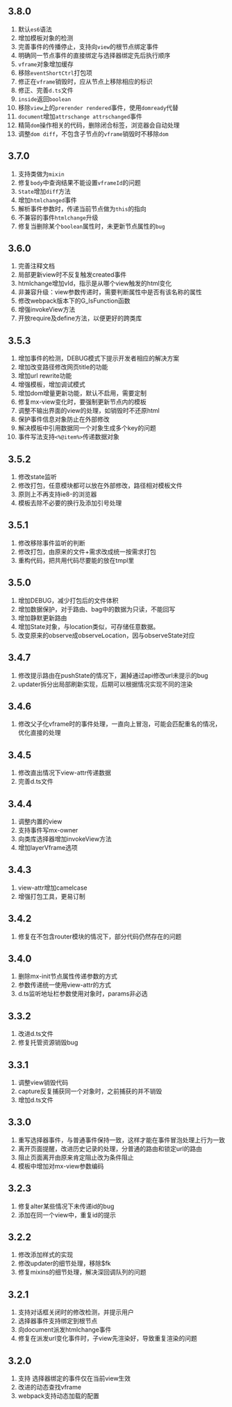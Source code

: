 ## 3.8.0
1. 默认`es6`语法
2. 增加模板对象的检测
3. 完善事件的传播停止，支持向`view`的根节点绑定事件
4. 明确同一节点事件的直接绑定与选择器绑定先后执行顺序
5. `vframe`对象增加缓存
6. 移除`eventShortCtrl`打包项
7. 修正在`vframe`销毁时，应从节点上移除相应的标识
8. 修正、完善`d.ts`文件
9. `inside`返回`boolean`
10. 移除`view`上的`prerender rendered`事件，使用`domready`代替
11. `document`增加`attrschange attrschanged`事件
12. 精简`dom`操作相关的代码，删除闭合标签，浏览器会自动处理
13. 调整`dom diff`，不包含子节点的`vframe`销毁时不移除`dom`

## 3.7.0
1. 支持类做为`mixin`
2. 修复`body`中查询结果不能设置`vframeId`的问题
3. `State`增加`diff`方法
4. 增加`htmlchanged`事件
5. 解析事件参数时，传递当前节点做为`this`的指向
6. 不兼容的事件`htmlchange`升级
7. 修复当删除某个`boolean`属性时，未更新节点属性的`bug`

## 3.6.0
1. 完善注释文档
2. 局部更新view时不反复触发created事件
3. htmlchange增加vId，指示是从哪个view触发的html变化
4. 非兼容升级：view参数传递时，需要判断属性中是否有该名称的属性
5. 修改webpack版本下的G_IsFunction函数
6. 增强invokeView方法
7. 开放require及define方法，以便更好的跨类库

## 3.5.3
1. 增加事件的检测，DEBUG模式下提示开发者相应的解决方案
2. 增加改变路径修改网页title的功能
3. 增加url rewrite功能
4. 增强模板，增加调试模式
5. 增加dom增量更新功能，默认不启用，需要定制
6. 修复mx-view变化时，要强制更新节点内的模板
7. 调整不输出界面的view的处理，如销毁时不还原html
8. 保护事件信息对象防止在外部修改
9. 解决模板中引用数据同一个对象生成多个key的问题
10. 事件写法支持`<%@item%>`传递数据对象

## 3.5.2
1. 修改state监听
2. 修改打包，任意模块都可以放在外部修改，路径相对模板文件
3. 原则上不再支持ie8-的浏览器
4. 模板去除不必要的换行及添加引号处理

## 3.5.1
1. 修改移除事件监听的判断
2. 修改打包，由原来的文件+需求改成统一按需求打包
3. 重构代码，把共用代码尽要能的放在tmpl里

## 3.5.0
1. 增加DEBUG，减少打包后的文件体积
2. 增加数据保护，对于路由、bag中的数据为只读，不能回写
3. 增加静默更新路由
4. 增加State对象，与location类似，可存储任意数据。
5. 改变原来的observe成observeLocation，因与observeState对应

## 3.4.7
1. 修改提示路由在pushState的情况下，漏掉通过api修改url未提示的bug
2. updater拆分出局部刷新实现，后期可以根据情况实现不同的渲染

## 3.4.6
1. 修改父子化vframe时的事件处理，一直向上冒泡，可能会匹配重名的情况，优化直接的处理

## 3.4.5
1. 修改直出情况下view-attr传递数据
2. 完善d.ts文件

## 3.4.4
1. 调整内置的view
2. 支持事件写mx-owner
3. 向类库选择器增加invokeView方法
4. 增加layerVframe选项

## 3.4.3
1. view-attr增加camelcase
2. 增强打包工具，更易订制

## 3.4.2
1. 修复在不包含router模块的情况下，部分代码仍然存在的问题

## 3.4.0
1. 删除mx-init节点属性传递参数的方式
2. 参数传递统一使用view-attr的方式
3. d.ts监听地址栏参数使用对象时，params非必选

## 3.3.2
1. 改进d.ts文件
2. 修复托管资源销毁bug

## 3.3.1
1. 调整view销毁代码
2. capture反复捕获同一个对象时，之前捕获的并不销毁
3. 增加d.ts文件

## 3.3.0
1. 重写选择器事件，与普通事件保持一致，这样才能在事件冒泡处理上行为一致
2. 离开页面提醒，改进历史记录的处理，分普通的路由和锁定url的路由
3. 阻止页面离开由原来肯定阻止改为条件阻止
4. 模板中增加对mx-view参数编码

## 3.2.3
1. 修复alter某些情况下未传递id的bug
2. 添加在同一个view中，重复id的提示

## 3.2.2
1. 修改添加样式的实现
2. 修改updater的细节处理，移除$fk
3. 修复mixins的细节处理，解决深回调队列的问题


## 3.2.1
1. 支持对话框关闭时的修改检测，并提示用户
2. 选择器事件支持绑定到根节点
3. 向document派发htmlchange事件
4. 修复在派发url变化事件时，子view先渲染好，导致重复渲染的问题

## 3.2.0
1. 支持 选择器绑定的事件仅在当前view生效
2. 改进的动态查找vframe
3. webpack支持动态加载的配置